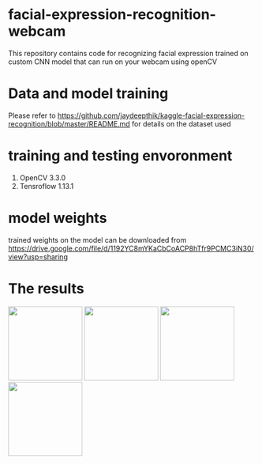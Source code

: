 # facial-expression-recognition-webcam
This repository contains code for recognizing facial expression trained on custom CNN model that can run on your webcam using openCV

# Data and model training
Please refer to https://github.com/jaydeepthik/kaggle-facial-expression-recognition/blob/master/README.md
for details on the dataset used

# training and testing envoronment
1. OpenCV 3.3.0
2. Tensroflow 1.13.1

# model weights
trained weights on the model can be downloaded from
https://drive.google.com/file/d/1192YC8mYKaCbCoACP8hTfr9PCMC3iN30/view?usp=sharing

# The results
<img src= "https://github.com/jaydeepthik/facial-expression-recognition-webcam/blob/master/happy_crp.png" width=150>
<img src= "https://github.com/jaydeepthik/facial-expression-recognition-webcam/blob/master/surprised_crp.png" width=150>
<img src= "https://github.com/jaydeepthik/facial-expression-recognition-webcam/blob/master/neutral_crp.png" width=150>
<img src= "https://github.com/jaydeepthik/facial-expression-recognition-webcam/blob/master/angry_crp.png" width=150>
